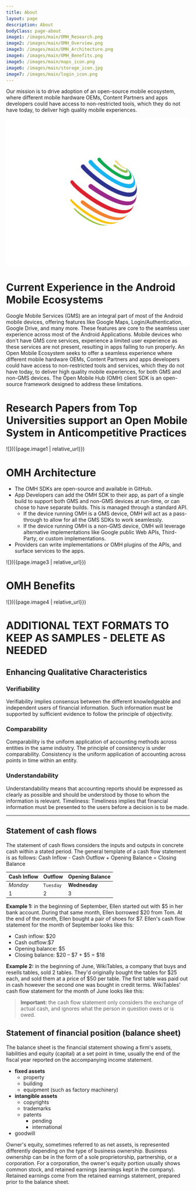 ```yaml
---
title: About
layout: page
description: About
bodyClass: page-about
image1: /images/main/OMH_Research.png
image2: /images/main/OMH_Overview.png
image3: /images/main/OMH_Architecture.png
image4: /images/main/OMH_Benefits.png
image5: /images/main/maps_icon.png
image6: /images/main/storage_icon.jpg
image7: /images/main/login_icon.png
---
```


Our mission is to drive adoption of an open-source mobile ecosystem, where different mobile hardware OEMs, Content Partners and apps developers could have access to non-restricted tools, which they do not have today, to deliver high quality mobile experiences.


![About](/images/main/OMH_logo.jpg)

# Current Experience in the Android Mobile Ecosystems

Google Mobile Services (GMS) are an integral part of most of the Android mobile devices, offering features like Google Maps, Login/Authentication, Google Drive, and many more. These features are core to the seamless user experience across most of the Android Applications.
Mobile devices who don't have GMS core services, experience a limited user experience as these services are not present, resulting in apps failing to run properly.
An Open Mobile Ecosystem seeks to offer a seamless experience where different mobile hardware OEMs, Content Partners and apps developers could have access to non-restricted tools and services, which they do not have today, to deliver high quality mobile experiences, for both GMS and non-GMS devices.
The Open Mobile Hub (OMH) client SDK is an open-source framework designed to address these limitations.

# Research Papers from Top Universities support an Open Mobile System in Anticompetitive Practices

![]({{page.image1 | relative_url}})


# OMH Architecture

- The OMH SDKs are open-source and available in GitHub.
- App Developers can add the OMH SDK to their app, as part of a single build to support both GMS and non-GMS devices at run-time, or can chose to have separate builds. This is managed through a standard API.
  - If the device running OMH is a GMS device, OMH will act as a pass-through to allow for all the GMS SDKs to work seamlessly.
  - If the device running OMH is a non-GMS device, OMH will leverage alternative implementations like Google public Web APIs, Third-Party, or custom implementations.
- Providers can write implementations or OMH plugins of the APIs, and surface services to the apps.

![]({{page.image3 | relative_url}})

# OMH Benefits
![]({{page.image4 | relative_url}})


# ADDITIONAL TEXT FORMATS TO KEEP AS SAMPLES - DELETE AS NEEDED

## Enhancing Qualitative Characteristics

### Verifiability

Verifiability implies consensus between the different knowledgeable and independent users of financial information. Such information must be supported by sufficient evidence to follow the principle of objectivity.

### Comparability

Comparability is the uniform application of accounting methods across entities in the same industry. The principle of consistency is under comparability. Consistency is the uniform application of accounting across points in time within an entity.

### Understandability

Understandability means that accounting reports should be expressed as clearly as possible and should be understood by those to whom the information is relevant.
Timeliness: Timeliness implies that financial information must be presented to the users before a decision is to be made.

---

## Statement of cash flows

The statement of cash flows considers the inputs and outputs in concrete cash within a stated period. The general template of a cash flow statement is as follows: Cash Inflow - Cash Outflow + Opening Balance = Closing Balance

| Cash Inflow | Outflow   | Opening Balance |
| ----------- | --------- | --------------- |
| _Monday_    | `Tuesday` | **Wednesday**   |
| 1           | 2         | 3               |

**Example 1:** in the beginning of September, Ellen started out with $5 in her bank account. During that same month, Ellen borrowed $20 from Tom. At the end of the month, Ellen bought a pair of shoes for $7. Ellen's cash flow statement for the month of September looks like this:

- Cash inflow: $20
- Cash outflow:$7
- Opening balance: $5
- Closing balance: $20 – $7 + $5 = $18

**Example 2:** in the beginning of June, WikiTables, a company that buys and resells tables, sold 2 tables. They'd originally bought the tables for $25 each, and sold them at a price of $50 per table. The first table was paid out in cash however the second one was bought in credit terms. WikiTables' cash flow statement for the month of June looks like this:

> **Important:** the cash flow statement only considers the exchange of actual cash, and ignores what the person in question owes or is owed.

## Statement of financial position (balance sheet)

The balance sheet is the financial statement showing a firm's assets, liabilities and equity (capital) at a set point in time, usually the end of the fiscal year reported on the accompanying income statement.

- **fixed assets**
  - property
  - building
  - equipment (such as factory machinery)
- **intangible assets**
  - copyrights
  - trademarks
  - patents
    - pending
    - international
- goodwill

Owner's equity, sometimes referred to as net assets, is represented differently depending on the type of business ownership. Business ownership can be in the form of a sole proprietorship, partnership, or a corporation. For a corporation, the owner's equity portion usually shows common stock, and retained earnings (earnings kept in the company). Retained earnings come from the retained earnings statement, prepared prior to the balance sheet.
